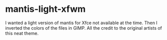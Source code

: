 # mantis-light-xfwm
I wanted a light version of mantis for Xfce not available at the time. Then I inverted the colors of the files in GIMP. All the credit to the original artists of this neat theme.

